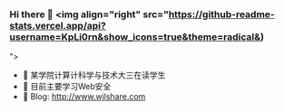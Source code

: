 ### Hi there 👋             <img align="right" src="https://github-readme-stats.vercel.app/api?username=KpLi0rn&show_icons=true&theme=radical&)
">
- 🔭 某学院计算计科学与技术大三在读学生      
- 🌱 目前主要学习Web安全
- 🍔 Blog: http://www.wjlshare.com
